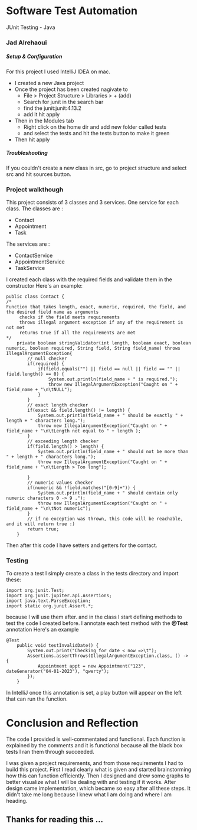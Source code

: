 


# Software Test Automation 
JUnit Testing - Java
### Jad Alrehaoui
##### Setup & Configuration
For this project I used IntelliJ IDEA on mac. 
- I created a new Java project
- Once the project has been created nagivate to 
    - File > Project Structure > Libraries > + (add)
    - Search for junit in the search bar
    - find the junit:junit:4.13.2
    - add it hit apply
- Then in the Modules tab
    - Right click on the home dir and add new folder called tests
    - and select the tests and hit the tests button to make it green
- Then hit apply 

##### Troubleshooting
If you couldn't create a new class in src, go to project structure and select src and hit sources button.

### Project walkthough
This project consists of 3 classes and 3 services. One service for each class.
The classes are :
- Contact
- Appointment
- Task

The services are :
- ContactService
- AppointmentService
- TaskService

I created each class with the required fields and validate them in the constructor
Here's an example: 
```
public class Contact {
/*
Function that takes length, exact, numeric, required, the field, and the desired field name as arguments
     checks if the field meets requirements
     throws illegal argument exception if any of the requirement is not met
     returns true if all the requirements are met
*/
    private boolean stringValidator(int length, boolean exact, boolean numeric, boolean required, String field, String field_name) throws IllegalArgumentException{
        // null checker
        if(required) {
            if(field.equals("") || field == null || field == "" || field.length() == 0) {
                System.out.println(field_name + " is required.");
                throw new IllegalArgumentException("Caught on " + field_name + "\n\tNULL");
            }
        }
        // exact length checker
        if(exact && field.length() != length) {
            System.out.println(field_name + " should be exactly " + length + " characters long.");
            throw new IllegalArgumentException("Caught on " + field_name + "\n\tLength not equal to " + length );
        }
        // exceeding length checker
        if(field.length() > length) {
            System.out.println(field_name + " should not be more than " + length + " characters long.");
            throw new IllegalArgumentException("Caught on " + field_name + "\n\tLength > Too long");

        }
        // numeric values checker
        if(numeric && !field.matches("[0-9]+")) {
            System.out.println(field_name + " should contain only numeric characters 0 -> 9 .");
            throw new IllegalArgumentException("Caught on " + field_name + "\n\tNot numeric");
        }
        // if no exception was thrown, this code will be reachable, and it will return true :)
        return true;
    }
```
Then after this code I have setters and getters for the contact.

### Testing
To create a test I simply create a class in the tests directory and import these:
```
import org.junit.Test;
import org.junit.jupiter.api.Assertions;
import java.text.ParseException;
import static org.junit.Assert.*;
```
because I will use them after.
and in the class I start defining methods to test the code I created before. 
I annotate each test method with the **@Test** annotation
Here's an example
```
@Test
    public void testInvalidDate() {
        System.out.print("Checking for date < now =>\t");
        Assertions.assertThrows(IllegalArgumentException.class, () -> {
            Appointment appt = new Appointment("123", dateGenerator("04-01-2023"), "qwerty");
        });
    }
```
In IntelliJ once this annotation is set, a play button will appear on the left that can run the function. 

# Conclusion and Reflection

The code I provided is well-commentated and functional.
Each function is explained by the comments and it is functional because all the black box tests I ran them through succeeded. 

I was given a project requirements, and from those requirements I had to build this project.
First I read clearly what is given and started brainstorming how this can function efficiently. 
Then I designed and drew some graphs to better visualize what I will be dealing with and testing if it works. 
After design came implementation, which became so easy after all these steps. It didn't take me long because I knew what I am doing and where I am heading. 

## Thanks for reading this ...

